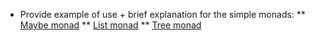 
* Provide example of use + brief explanation for the simple monads:
** [Maybe monad](til/category_theory/maybe-monad.md)
** [List monad](til/category_theory/list-monad.md)
** [Tree monad](til/category_theory/tree-monad.md)
